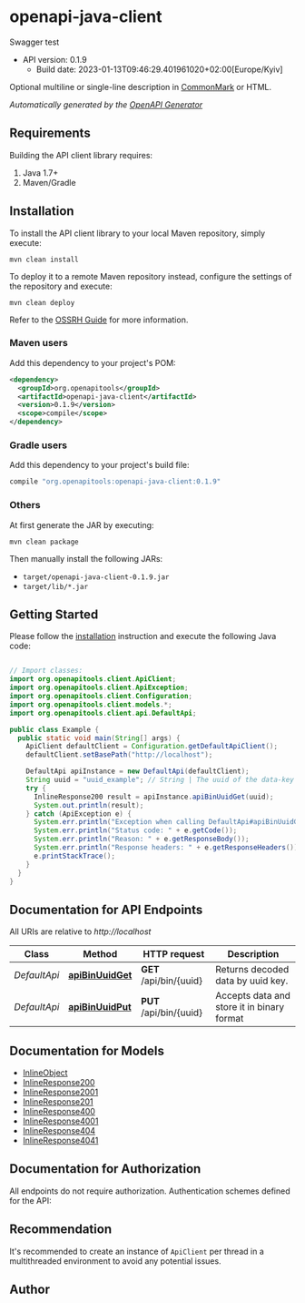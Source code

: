 # openapi-java-client

Swagger test
- API version: 0.1.9
  - Build date: 2023-01-13T09:46:29.401961020+02:00[Europe/Kyiv]

Optional multiline or single-line description in [CommonMark](http://commonmark.org/help/) or HTML.


*Automatically generated by the [OpenAPI Generator](https://openapi-generator.tech)*


## Requirements

Building the API client library requires:
1. Java 1.7+
2. Maven/Gradle

## Installation

To install the API client library to your local Maven repository, simply execute:

```shell
mvn clean install
```

To deploy it to a remote Maven repository instead, configure the settings of the repository and execute:

```shell
mvn clean deploy
```

Refer to the [OSSRH Guide](http://central.sonatype.org/pages/ossrh-guide.html) for more information.

### Maven users

Add this dependency to your project's POM:

```xml
<dependency>
  <groupId>org.openapitools</groupId>
  <artifactId>openapi-java-client</artifactId>
  <version>0.1.9</version>
  <scope>compile</scope>
</dependency>
```

### Gradle users

Add this dependency to your project's build file:

```groovy
compile "org.openapitools:openapi-java-client:0.1.9"
```

### Others

At first generate the JAR by executing:

```shell
mvn clean package
```

Then manually install the following JARs:

* `target/openapi-java-client-0.1.9.jar`
* `target/lib/*.jar`

## Getting Started

Please follow the [installation](#installation) instruction and execute the following Java code:

```java

// Import classes:
import org.openapitools.client.ApiClient;
import org.openapitools.client.ApiException;
import org.openapitools.client.Configuration;
import org.openapitools.client.models.*;
import org.openapitools.client.api.DefaultApi;

public class Example {
  public static void main(String[] args) {
    ApiClient defaultClient = Configuration.getDefaultApiClient();
    defaultClient.setBasePath("http://localhost");

    DefaultApi apiInstance = new DefaultApi(defaultClient);
    String uuid = "uuid_example"; // String | The uuid of the data-key
    try {
      InlineResponse200 result = apiInstance.apiBinUuidGet(uuid);
      System.out.println(result);
    } catch (ApiException e) {
      System.err.println("Exception when calling DefaultApi#apiBinUuidGet");
      System.err.println("Status code: " + e.getCode());
      System.err.println("Reason: " + e.getResponseBody());
      System.err.println("Response headers: " + e.getResponseHeaders());
      e.printStackTrace();
    }
  }
}

```

## Documentation for API Endpoints

All URIs are relative to *http://localhost*

Class | Method | HTTP request | Description
------------ | ------------- | ------------- | -------------
*DefaultApi* | [**apiBinUuidGet**](docs/DefaultApi.md#apiBinUuidGet) | **GET** /api/bin/{uuid} | Returns decoded data by uuid key.
*DefaultApi* | [**apiBinUuidPut**](docs/DefaultApi.md#apiBinUuidPut) | **PUT** /api/bin/{uuid} | Accepts data and store it in binary format


## Documentation for Models

 - [InlineObject](docs/InlineObject.md)
 - [InlineResponse200](docs/InlineResponse200.md)
 - [InlineResponse2001](docs/InlineResponse2001.md)
 - [InlineResponse201](docs/InlineResponse201.md)
 - [InlineResponse400](docs/InlineResponse400.md)
 - [InlineResponse4001](docs/InlineResponse4001.md)
 - [InlineResponse404](docs/InlineResponse404.md)
 - [InlineResponse4041](docs/InlineResponse4041.md)


## Documentation for Authorization

All endpoints do not require authorization.
Authentication schemes defined for the API:

## Recommendation

It's recommended to create an instance of `ApiClient` per thread in a multithreaded environment to avoid any potential issues.

## Author



